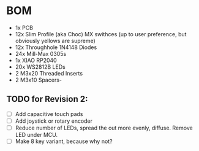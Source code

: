  # BOM

- 1x PCB
- 12x Slim Profile (aka Choc) MX swithces (up to user preference, but obviously yellows are supreme)
- 12x Throughhole 1N4148 Diodes
- 24x Mill-Max 0305s
- 1x XIAO RP2040
- 20x WS2812B LEDs
- 2 M3x20 Threaded Inserts
- 2 M3x10 Spacers-

## TODO for Revision 2:

- [ ] Add capacitive touch pads
- [ ] Add joystick or rotary encoder
- [ ] Reduce number of LEDs, spread the out more evenly, diffuse. Remove LED under MCU.
- [ ] Make 8 key variant, because why not?
